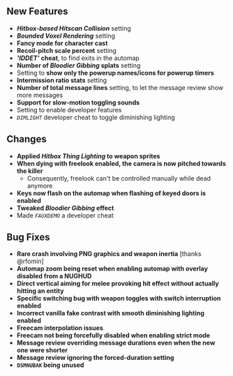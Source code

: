 ## New Features

- **_Hitbox-based Hitscan Collision_** setting
- **_Bounded Voxel Rendering_** setting
- **Fancy mode for character cast**
- **Recoil-pitch scale percent** setting
- **_'IDDET'_ cheat**, to find exits in the automap
- **Number of _Bloodier Gibbing_ splats** setting
- Setting to **show only the powerup names/icons for powerup timers**
- **Intermission ratio stats** setting
- **Number of total message lines** setting, to let the message review show more messages
- **Support for slow-motion toggling sounds**
- Setting to enable developer features
- _`DIMLIGHT`_ developer cheat to toggle diminishing lighting

## Changes

- **Applied _Hitbox Thing Lighting_ to weapon sprites**
- **When dying with freelook enabled, the camera is now pitched towards the killer**
  - Consequently, freelook can't be controlled manually while dead anymore
- **Keys now flash on the automap when flashing of keyed doors is enabled**
- **Tweaked _Bloodier Gibbing_ effect**
- Made _`FAUXDEMO`_ a developer cheat

## Bug Fixes

- **Rare crash involving PNG graphics and weapon inertia** [thanks @rfomin]
- **Automap zoom being reset when enabling automap with overlay disabled from a NUGHUD**
- **Direct vertical aiming for melee provoking hit effect without actually hitting an entity**
- **Specific switching bug with weapon toggles with switch interruption enabled**
- **Incorrect vanilla fake contrast with smooth diminishing lighting enabled**
- **Freecam interpolation issues**
- **Freecam not being forcefully disabled when enabling strict mode**
- **Message review overriding message durations even when the new one were shorter**
- **Message review ignoring the forced-duration setting**
- **`DSMNUBAK` being unused**
